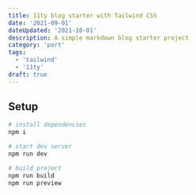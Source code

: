 ```yaml
---
title: 11ty blog starter with Tailwind CSS
date: '2021-09-01'
dateUpdated: '2021-10-01'
description: A simple markdown blog starter project
category: 'port'
tags:
  - 'tailwind'
  - '11ty'
draft: true
---
```


## Setup

```bash
# install dependencies
npm i

# start dev server
npm run dev

# build project
npm run build
npm run preview
```
